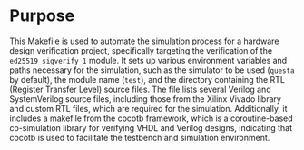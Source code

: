 # Purpose
This Makefile is used to automate the simulation process for a hardware design verification project, specifically targeting the verification of the `ed25519_sigverify_1` module. It sets up various environment variables and paths necessary for the simulation, such as the simulator to be used (`questa` by default), the module name (`test`), and the directory containing the RTL (Register Transfer Level) source files. The file lists several Verilog and SystemVerilog source files, including those from the Xilinx Vivado library and custom RTL files, which are required for the simulation. Additionally, it includes a makefile from the cocotb framework, which is a coroutine-based co-simulation library for verifying VHDL and Verilog designs, indicating that cocotb is used to facilitate the testbench and simulation environment.
